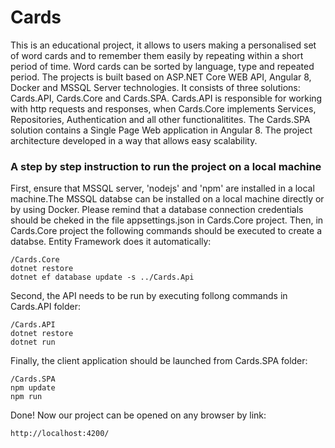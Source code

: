 # Cards 
This is an educational project, it allows to users making a personalised set of word cards and to remember them easily by repeating within a short period of time. Word cards can be sorted by language, type and repeated period. The projects is built based on ASP.NET Core WEB API, Angular 8, Docker and MSSQL Server technologies. It consists of three solutions: Cards.API, Cards.Core and Cards.SPA. Cards.API is responsible for working with http requests and responses, when Cards.Core implements Services, Repositories, Authentication and all other functionalitites. The Cards.SPA solution contains a Single Page Web application in Angular 8. The project architecture developed in a way that allows easy scalability.

### A step by step instruction to run the project on a local machine
First, ensure that MSSQL server, 'nodejs' and 'npm' are installed in a local machine.The MSSQL databse can be installed on a local machine directly or by using Docker. Please remind that a database connection credentials should be cheked in the file appsettings.json in Cards.Core project. Then, in Cards.Core project the following commands should be executed to create a databse. Entity Framework does it automatically:

```
/Cards.Core
dotnet restore
dotnet ef database update -s ../Cards.Api
```

Second, the API needs to be run by executing follong commands in Cards.API folder:

```
/Cards.API 
dotnet restore
dotnet run
```

Finally, the client application should be launched from Cards.SPA folder:

```
/Cards.SPA 
npm update
npm run
```

Done! Now our project can be opened on any browser by link:

```
http://localhost:4200/
```
